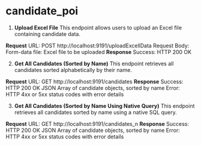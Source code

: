 # candidate_poi



1. **Upload Excel File**
   This endpoint allows users to upload an Excel file containing candidate data.

**Request**
URL: POST http://localhost:9191/uploadExcellData
Request Body: Form-data
file: Excel file to be uploaded
**Response**
Success: HTTP 200 OK

2. **Get All Candidates (Sorted by Name)**
   This endpoint retrieves all candidates sorted alphabetically by their name.

**Request**
URL: GET http://localhost:9191/candidates
**Response**
Success: HTTP 200 OK
JSON Array of candidate objects, sorted by name
Error: HTTP 4xx or 5xx status codes with error details


3. **Get All Candidates (Sorted by Name Using Native Query)**
   This endpoint retrieves all candidates sorted by name using a native SQL query.

**Request**
URL: GET http://localhost:9191/candidates_n
**Response**
Success: HTTP 200 OK
JSON Array of candidate objects, sorted by name
Error: HTTP 4xx or 5xx status codes with error details

